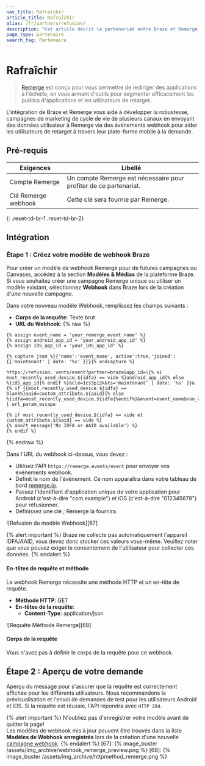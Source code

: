 ```yaml
---
nav_title: Rafraîchir
article_title: Rafraîchir
alias: /fr/partners/refusion/
description: "Cet article décrit le partenariat entre Braze et Remerge, une application conçue pour le repositionnement à grande échelle, vous doter d'outils permettant de segmenter efficacement les audiences d'applications et les utilisateurs de retarget."
page_type: partenaire
search_tag: Partenaire
---
```


# Rafraîchir

> [Remerge](https://www.remerge.io/) est conçu pour vous permettre de rediriger des applications à l'échelle, en vous armant d'outils pour segmenter efficacement les publics d'applications et les utilisateurs de retarget.

L'intégration de Braze et Remerge vous aide à développer la robustesse, campagnes de marketing de cycle de vie de plusieurs canaux en envoyant des données utilisateur à Remerge via des événements webhook pour aider les utilisateurs de retarget à travers leur plate-forme mobile à la demande.

## Pré-requis

| Exigences           | Libellé                                                           |
| ------------------- | ----------------------------------------------------------------- |
| Compte Remerge      | Un compte Remerge est nécessaire pour profiter de ce partenariat. |
| Clé Remerge webhook | Cette clé sera fournie par Remerge.                               |
{: .reset-td-br-1 .reset-td-br-2}

## Intégration

### Étape 1 : Créez votre modèle de webhook Braze

Pour créer un modèle de webhook Remerge pour de futures campagnes ou Canvases, accédez à la section **Modèles & Médias** de la plateforme Braze. Si vous souhaitez créer une campagne Remerge unique ou utiliser un modèle existant, sélectionnez **Webhook** dans Braze lors de la création d'une nouvelle campagne.

Dans votre nouveau modèle Webhook, remplissez les champs suivants :
- **Corps de la requête**: Texte brut
- **URL du Webhook**:
{% raw %}
```liquid
{% assign event_name = 'your_remerge_event_name' %} 
{% assign android_app_id = 'your_android_app_id' %} 
{% assign iOS_app_id = 'your_iOS_app_id' %}

{% capture json %}{'name':'event_name', active':true,'joined':{{'maintenant' | date: '%s' }}}{% endcapture %}

https://refusion. vents/event?partner=braze&app_id=\{% si most_recently_used_device.${idfa} == vide %}android_app_id{% else %}iOS_app_id{% endif %}&clé=1cs3p12k&ts='maintenant' | date: '%s' }}&{% if {{most_recently_used_device.${idfa} == blank%}aaid=custom_attribute.${aaid}{% else %}idfa=most_recently_used_device.${idfa{%endif%}&event=event_name&non_app_event=true&data=json | url_param_escape

{% if most_recently_used_device.${idfa} == vide et custom_attribute.${aaid} == vide %}
{% abort_message('No IDFA or AAID available') %}
{% endif %}
```
{% endraw %}

Dans l'URL du webhook ci-dessus, vous devez :
- Utilisez l'API `https://remerge.events/event` pour envoyer vos événements webhook.
- Définit le nom de l'événement. Ce nom apparaîtra dans votre tableau de bord [remerge.io][65].
- Passez l'identifiant d'application unique de votre application pour Android (c'est-à-dire "com.example") et iOS (c'est-à-dire "012345678") pour réfusionner.
- Définissez une clé ; Remerge la fournira.

!\[Refusion du modèle Webhook\]\[67\]

{% alert important %}
Braze ne collecte pas automatiquement l'appareil IDFA/AAID, vous devez donc stocker ces valeurs vous-même. Veuillez noter que vous pouvez exiger le consentement de l'utilisateur pour collecter ces données.
{% endalert %}

#### En-têtes de requête et méthode

Le webhook Remerge nécessite une méthode HTTP et un en-tête de requête.

- **Méthode HTTP**: GET
- **En-têtes de la requête**:
  - **Content-Type**: application/json

!\[Requête Méthode Remerge\]\[68\]

#### Corps de la requête

Vous n'avez pas à définir le corps de la requête pour ce webhook.

## Étape 2 : Aperçu de votre demande

Aperçu du message pour s'assurer que la requête est correctement affichée pour les différents utilisateurs. Nous recommandons la prévisualisation et l'envoi de demandes de test pour les utilisateurs Android et iOS. Si la requête est réussie, l'API répondra avec `HTTP 204`.

{% alert important %}
N'oubliez pas d'enregistrer votre modèle avant de quitter la page! <br>Les modèles de webhook mis à jour peuvent être trouvés dans la liste **Modèles de Webhook enregistrés** lors de la création d'une nouvelle [campagne webhook]({{site.baseurl}}/user_guide/message_building_by_channel/webhooks/creating_a_webhook/).
{% endalert %}
[67]: {% image_buster /assets/img_archive/webhook_remerge_preview.png %} [68]: {% image_buster /assets/img_archive/httpmethod_remerge.png %}

[65]: https://www.remerge.io/
